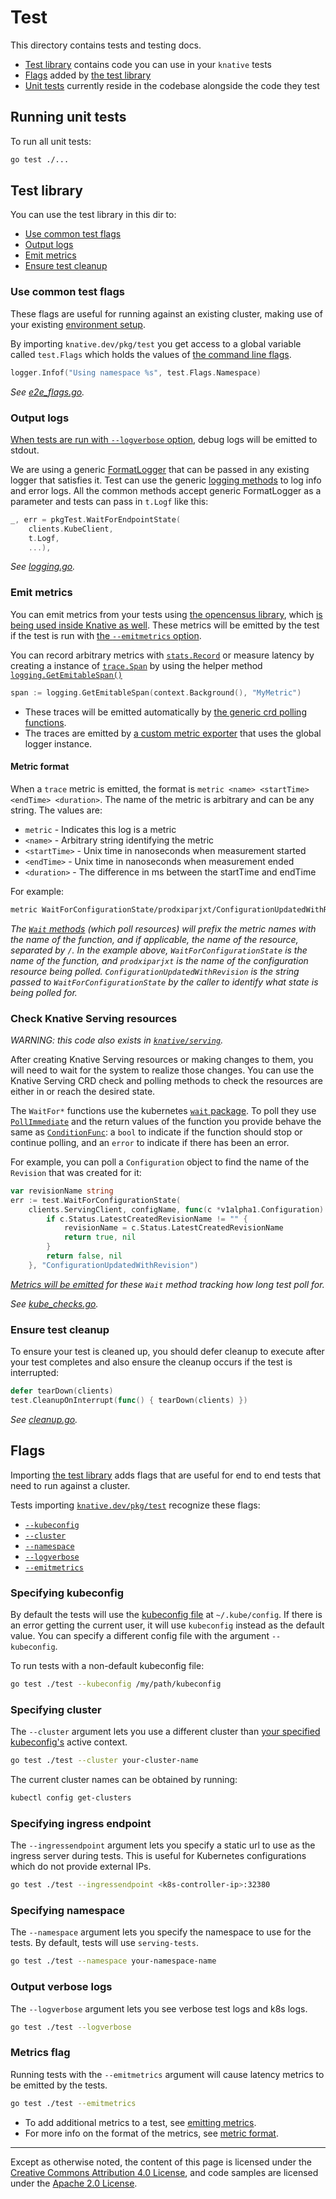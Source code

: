 # Test

This directory contains tests and testing docs.

- [Test library](#test-library) contains code you can use in your `knative`
  tests
- [Flags](#flags) added by [the test library](#test-library)
- [Unit tests](#running-unit-tests) currently reside in the codebase alongside
  the code they test

## Running unit tests

To run all unit tests:

```bash
go test ./...
```

## Test library

You can use the test library in this dir to:

- [Use common test flags](#use-common-test-flags)
- [Output logs](#output-logs)
- [Emit metrics](#emit-metrics)
- [Ensure test cleanup](#ensure-test-cleanup)

### Use common test flags

These flags are useful for running against an existing cluster, making use of
your existing
[environment setup](https://github.com/knative/serving/blob/master/DEVELOPMENT.md#environment-setup).

By importing `knative.dev/pkg/test` you get access to a global variable
called `test.Flags` which holds the values of
[the command line flags](/test/README.md#flags).

```go
logger.Infof("Using namespace %s", test.Flags.Namespace)
```

_See [e2e_flags.go](./e2e_flags.go)._

### Output logs

[When tests are run with `--logverbose` option](README.md#output-verbose-logs),
debug logs will be emitted to stdout.

We are using a generic
[FormatLogger](https://github.com/knative/pkg/blob/master/test/logging/logging.go#L49)
that can be passed in any existing logger that satisfies it. Test can use the
generic [logging methods](https://golang.org/pkg/testing/#T) to log info and
error logs. All the common methods accept generic FormatLogger as a parameter
and tests can pass in `t.Logf` like this:

```go
_, err = pkgTest.WaitForEndpointState(
    clients.KubeClient,
    t.Logf,
    ...),
```

_See [logging.go](./logging/logging.go)._

### Emit metrics

You can emit metrics from your tests using
[the opencensus library](https://github.com/census-instrumentation/opencensus-go),
which
[is being used inside Knative as well](https://github.com/knative/serving/blob/master/docs/telemetry.md).
These metrics will be emitted by the test if the test is run with
[the `--emitmetrics` option](#metrics-flag).

You can record arbitrary metrics with
[`stats.Record`](https://github.com/census-instrumentation/opencensus-go#stats)
or measure latency by creating a instance of
[`trace.Span`](https://github.com/census-instrumentation/opencensus-go#traces)
by using the helper method [`logging.GetEmitableSpan()`](../logging/logger.go)

```go
span := logging.GetEmitableSpan(context.Background(), "MyMetric")
```

- These traces will be emitted automatically by
  [the generic crd polling functions](#check-knative-serving-resources).
- The traces are emitted by [a custom metric exporter](./logging/logging.go)
  that uses the global logger instance.

#### Metric format

When a `trace` metric is emitted, the format is
`metric <name> <startTime> <endTime> <duration>`. The name of the metric is
arbitrary and can be any string. The values are:

- `metric` - Indicates this log is a metric
- `<name>` - Arbitrary string identifying the metric
- `<startTime>` - Unix time in nanoseconds when measurement started
- `<endTime>` - Unix time in nanoseconds when measurement ended
- `<duration>` - The difference in ms between the startTime and endTime

For example:

```bash
metric WaitForConfigurationState/prodxiparjxt/ConfigurationUpdatedWithRevision 1529980772357637397 1529980772431586609 73.949212ms
```

_The [`Wait` methods](#check-knative-serving-resources) (which poll resources)
will prefix the metric names with the name of the function, and if applicable,
the name of the resource, separated by `/`. In the example above,
`WaitForConfigurationState` is the name of the function, and `prodxiparjxt` is
the name of the configuration resource being polled.
`ConfigurationUpdatedWithRevision` is the string passed to
`WaitForConfigurationState` by the caller to identify what state is being polled
for._

### Check Knative Serving resources

_WARNING: this code also exists in
[`knative/serving`](https://github.com/knative/serving/blob/master/test/adding_tests.md#make-requests-against-deployed-services)._

After creating Knative Serving resources or making changes to them, you will
need to wait for the system to realize those changes. You can use the Knative
Serving CRD check and polling methods to check the resources are either in or
reach the desired state.

The `WaitFor*` functions use the kubernetes
[`wait` package](https://godoc.org/k8s.io/apimachinery/pkg/util/wait). To poll
they use
[`PollImmediate`](https://godoc.org/k8s.io/apimachinery/pkg/util/wait#PollImmediate)
and the return values of the function you provide behave the same as
[`ConditionFunc`](https://godoc.org/k8s.io/apimachinery/pkg/util/wait#ConditionFunc):
a `bool` to indicate if the function should stop or continue polling, and an
`error` to indicate if there has been an error.

For example, you can poll a `Configuration` object to find the name of the
`Revision` that was created for it:

```go
var revisionName string
err := test.WaitForConfigurationState(
    clients.ServingClient, configName, func(c *v1alpha1.Configuration) (bool, error) {
        if c.Status.LatestCreatedRevisionName != "" {
            revisionName = c.Status.LatestCreatedRevisionName
            return true, nil
        }
        return false, nil
    }, "ConfigurationUpdatedWithRevision")
```

_[Metrics will be emitted](#emit-metrics) for these `Wait` method tracking how
long test poll for._

_See [kube_checks.go](./kube_checks.go)._

### Ensure test cleanup

To ensure your test is cleaned up, you should defer cleanup to execute after
your test completes and also ensure the cleanup occurs if the test is
interrupted:

```go
defer tearDown(clients)
test.CleanupOnInterrupt(func() { tearDown(clients) })
```

_See [cleanup.go](./cleanup.go)._

## Flags

Importing [the test library](#test-library) adds flags that are useful for end
to end tests that need to run against a cluster.

Tests importing [`knative.dev/pkg/test`](#test-library) recognize these
flags:

- [`--kubeconfig`](#specifying-kubeconfig)
- [`--cluster`](#specifying-cluster)
- [`--namespace`](#specifying-namespace)
- [`--logverbose`](#output-verbose-logs)
- [`--emitmetrics`](#metrics-flag)

### Specifying kubeconfig

By default the tests will use the
[kubeconfig file](https://kubernetes.io/docs/concepts/configuration/organize-cluster-access-kubeconfig/)
at `~/.kube/config`. If there is an error getting the current user, it will use
`kubeconfig` instead as the default value. You can specify a different config
file with the argument `--kubeconfig`.

To run tests with a non-default kubeconfig file:

```bash
go test ./test --kubeconfig /my/path/kubeconfig
```

### Specifying cluster

The `--cluster` argument lets you use a different cluster than
[your specified kubeconfig's](#specifying-kubeconfig) active context.

```bash
go test ./test --cluster your-cluster-name
```

The current cluster names can be obtained by running:

```bash
kubectl config get-clusters
```

### Specifying ingress endpoint

The `--ingressendpoint` argument lets you specify a static url to use as the
ingress server during tests. This is useful for Kubernetes configurations which
do not provide external IPs.

```bash
go test ./test --ingressendpoint <k8s-controller-ip>:32380
```

### Specifying namespace

The `--namespace` argument lets you specify the namespace to use for the tests.
By default, tests will use `serving-tests`.

```bash
go test ./test --namespace your-namespace-name
```

### Output verbose logs

The `--logverbose` argument lets you see verbose test logs and k8s logs.

```bash
go test ./test --logverbose
```

### Metrics flag

Running tests with the `--emitmetrics` argument will cause latency metrics to be
emitted by the tests.

```bash
go test ./test --emitmetrics
```

- To add additional metrics to a test, see
  [emitting metrics](https://github.com/knative/pkg/tree/master/test#emit-metrics).
- For more info on the format of the metrics, see
  [metric format](https://github.com/knative/pkg/tree/master/test#emit-metrics).

[minikube]: https://kubernetes.io/docs/setup/minikube/

---

Except as otherwise noted, the content of this page is licensed under the
[Creative Commons Attribution 4.0 License](https://creativecommons.org/licenses/by/4.0/),
and code samples are licensed under the
[Apache 2.0 License](https://www.apache.org/licenses/LICENSE-2.0).
